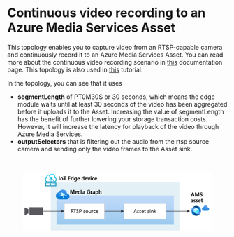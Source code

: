 # Continuous video recording to an Azure Media Services Asset

This topology enables you to capture video from an RTSP-capable camera and continuously record it to an Azure Media Services Asset. You can read more about the continuous video recording scenario in [this](https://docs.microsoft.com/azure/media-services/live-video-analytics-edge/continuous-video-recording-concept.md) documentation page. This topology is also used in [this](https://docs.microsoft.com/azure/media-services/live-video-analytics-edge/continuous-video-recording-tutorial) tutorial.

In the topology, you can see that it uses
* **segmentLength** of PT0M30S or 30 seconds, which means the edge module waits until at least 30 seconds of the video has been aggregated before it uploads it to the Asset. Increasing the value of segmentLength has the benefit of further lowering your storage transaction costs. However, it will increase the latency for playback of the video through Azure Media Services.
* **outputSelectors** that is filtering out the audio from the rtsp source camera and sending only the video frames to the Asset sink.

<br>
<p align="center">
  <img src="./topology.png" title="Continuous video recording to AMS asset"/>
</p>
<br>

